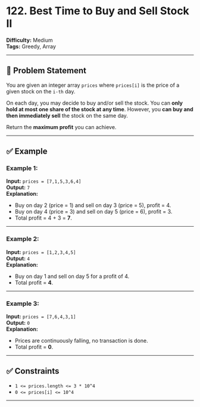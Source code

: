 # 122. Best Time to Buy and Sell Stock II

**Difficulty:** Medium  
**Tags:** Greedy, Array

---

## 🧾 Problem Statement

You are given an integer array `prices` where `prices[i]` is the price of a given stock on the `i-th` day.

On each day, you may decide to buy and/or sell the stock. You can **only hold at most one share of the stock at any time**. However, you **can buy and then immediately sell** the stock on the same day.

Return the **maximum profit** you can achieve.

---

## ✅ Example

### Example 1:

**Input:** `prices = [7,1,5,3,6,4]`  
**Output:** `7`  
**Explanation:**  
- Buy on day 2 (price = 1) and sell on day 3 (price = 5), profit = 4.  
- Buy on day 4 (price = 3) and sell on day 5 (price = 6), profit = 3.  
- Total profit = 4 + 3 = **7**.

---

### Example 2:

**Input:** `prices = [1,2,3,4,5]`  
**Output:** `4`  
**Explanation:**  
- Buy on day 1 and sell on day 5 for a profit of 4.  
- Total profit = **4**.

---

### Example 3:

**Input:** `prices = [7,6,4,3,1]`  
**Output:** `0`  
**Explanation:**  
- Prices are continuously falling, no transaction is done.  
- Total profit = **0**.

---

## ✅ Constraints

- `1 <= prices.length <= 3 * 10^4`
- `0 <= prices[i] <= 10^4`

---